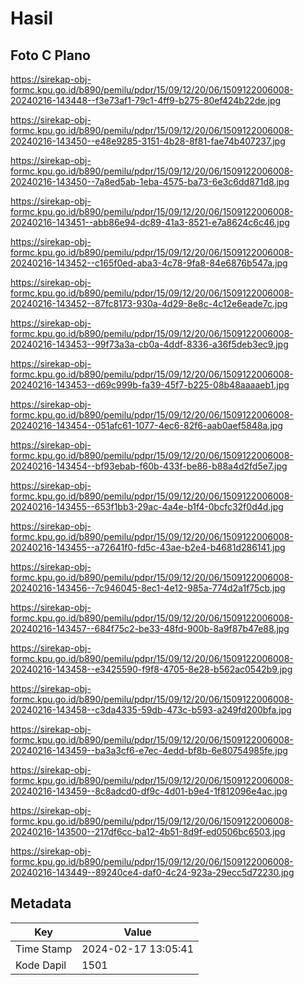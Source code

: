 # Hasil

## Foto C Plano

https://sirekap-obj-formc.kpu.go.id/b890/pemilu/pdpr/15/09/12/20/06/1509122006008-20240216-143448--f3e73af1-79c1-4ff9-b275-80ef424b22de.jpg

https://sirekap-obj-formc.kpu.go.id/b890/pemilu/pdpr/15/09/12/20/06/1509122006008-20240216-143450--e48e9285-3151-4b28-8f81-fae74b407237.jpg

https://sirekap-obj-formc.kpu.go.id/b890/pemilu/pdpr/15/09/12/20/06/1509122006008-20240216-143450--7a8ed5ab-1eba-4575-ba73-6e3c6dd871d8.jpg

https://sirekap-obj-formc.kpu.go.id/b890/pemilu/pdpr/15/09/12/20/06/1509122006008-20240216-143451--abb86e94-dc89-41a3-8521-e7a8624c6c46.jpg

https://sirekap-obj-formc.kpu.go.id/b890/pemilu/pdpr/15/09/12/20/06/1509122006008-20240216-143452--c165f0ed-aba3-4c78-9fa8-84e6876b547a.jpg

https://sirekap-obj-formc.kpu.go.id/b890/pemilu/pdpr/15/09/12/20/06/1509122006008-20240216-143452--87fc8173-930a-4d29-8e8c-4c12e6eade7c.jpg

https://sirekap-obj-formc.kpu.go.id/b890/pemilu/pdpr/15/09/12/20/06/1509122006008-20240216-143453--99f73a3a-cb0a-4ddf-8336-a36f5deb3ec9.jpg

https://sirekap-obj-formc.kpu.go.id/b890/pemilu/pdpr/15/09/12/20/06/1509122006008-20240216-143453--d69c999b-fa39-45f7-b225-08b48aaaaeb1.jpg

https://sirekap-obj-formc.kpu.go.id/b890/pemilu/pdpr/15/09/12/20/06/1509122006008-20240216-143454--051afc61-1077-4ec6-82f6-aab0aef5848a.jpg

https://sirekap-obj-formc.kpu.go.id/b890/pemilu/pdpr/15/09/12/20/06/1509122006008-20240216-143454--bf93ebab-f60b-433f-be86-b88a4d2fd5e7.jpg

https://sirekap-obj-formc.kpu.go.id/b890/pemilu/pdpr/15/09/12/20/06/1509122006008-20240216-143455--653f1bb3-29ac-4a4e-b1f4-0bcfc32f0d4d.jpg

https://sirekap-obj-formc.kpu.go.id/b890/pemilu/pdpr/15/09/12/20/06/1509122006008-20240216-143455--a72641f0-fd5c-43ae-b2e4-b4681d286141.jpg

https://sirekap-obj-formc.kpu.go.id/b890/pemilu/pdpr/15/09/12/20/06/1509122006008-20240216-143456--7c946045-8ec1-4e12-985a-774d2a1f75cb.jpg

https://sirekap-obj-formc.kpu.go.id/b890/pemilu/pdpr/15/09/12/20/06/1509122006008-20240216-143457--684f75c2-be33-48fd-900b-8a9f87b47e88.jpg

https://sirekap-obj-formc.kpu.go.id/b890/pemilu/pdpr/15/09/12/20/06/1509122006008-20240216-143458--e3425590-f9f8-4705-8e28-b562ac0542b9.jpg

https://sirekap-obj-formc.kpu.go.id/b890/pemilu/pdpr/15/09/12/20/06/1509122006008-20240216-143458--c3da4335-59db-473c-b593-a249fd200bfa.jpg

https://sirekap-obj-formc.kpu.go.id/b890/pemilu/pdpr/15/09/12/20/06/1509122006008-20240216-143459--ba3a3cf6-e7ec-4edd-bf8b-6e80754985fe.jpg

https://sirekap-obj-formc.kpu.go.id/b890/pemilu/pdpr/15/09/12/20/06/1509122006008-20240216-143459--8c8adcd0-df9c-4d01-b9e4-1f812096e4ac.jpg

https://sirekap-obj-formc.kpu.go.id/b890/pemilu/pdpr/15/09/12/20/06/1509122006008-20240216-143500--217df6cc-ba12-4b51-8d9f-ed0506bc6503.jpg

https://sirekap-obj-formc.kpu.go.id/b890/pemilu/pdpr/15/09/12/20/06/1509122006008-20240216-143449--89240ce4-daf0-4c24-923a-29ecc5d72230.jpg


## Metadata

| Key        | Value               |
| ---------- | ------------------- |
| Time Stamp | 2024-02-17 13:05:41 |
| Kode Dapil | 1501                |



